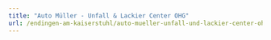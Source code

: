 ```yaml
---
title: "Auto Müller - Unfall & Lackier Center OHG"
url: /endingen-am-kaiserstuhl/auto-mueller-unfall-und-lackier-center-ohg/
---
```

